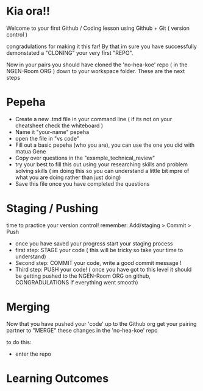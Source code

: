 # Kia ora!! 

Welcome to your first Github / Coding lesson using Github + Git ( version control )

congradulations for making it this far! By that im sure you have successfully demonstated a "CLONING" your very first "REPO".

Now in your pairs you should have cloned the 'no-hea-koe' repo ( in the NGEN-Room ORG ) down to your workspace folder. 
These are the next steps

# Pepeha
- Create a new .tmd file in your command line ( if its not on your cheatsheet check the whiteboard )
- Name it "your-name" pepeha
- open the file in "vs code"
- Fill out a basic pepeha (who you are),  you can use the one you did with matua Gene
- Copy over questions in the "example_technical_review"
- try your best to fill this out using your researching skills and problem solving skills ( im doing this so you can understand a little bit mpre of what you are doing rather than just doing)
- Save this file once you have completed the questions

# Staging / Pushing
time to practice your version control!
remember: Add/staging > Commit > Push

- once you have saved your progress start your staging process
- first step: STAGE your code ( this will be tricky so take your time to understand)
- Second step: COMMIT your code, write a good commit message !
- Third step: PUSH your code! ( once you have got to this level it should be getting pushed to the NGEN-Room ORG on github, CONGRADULATIONS if everything went smooth)

# Merging 
Now that you have pushed your 'code' up to the Github org get your pairing partner to "MERGE" these changes in the 'no-hea-koe' repo

to do this:
- enter the repo




# Learning Outcomes